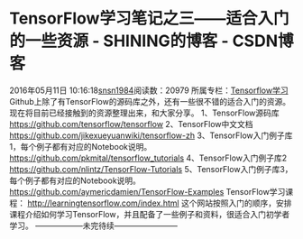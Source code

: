 # TensorFlow学习笔记之三——适合入门的一些资源 - SHINING的博客 - CSDN博客
2016年05月11日 10:16:18[snsn1984](https://me.csdn.net/snsn1984)阅读数：20979
所属专栏：[Tensorflow学习](https://blog.csdn.net/column/details/tensorflow.html)
Github上除了有TensorFlow的源码库之外，还有一些很不错的适合入门的资源。现在将目前已经接触到的资源整理出来，和大家分享。
1、TensorFlow源码库
https://github.com/tensorflow/tensorflow
2、TensorFlow中文文档
https://github.com/jikexueyuanwiki/tensorflow-zh
3、TensorFlow入门例子库1，每个例子都有对应的Notebook说明。
https://github.com/pkmital/tensorflow_tutorials
4、TensorFlow入门例子库2
https://github.com/nlintz/TensorFlow-Tutorials
5、TensorFlow入门例子库3，每个例子都有对应的Notebook说明。
https://github.com/aymericdamien/TensorFlow-Examples
TensorFlow学习课程：
http://learningtensorflow.com/index.html
这个网站按照入门的顺序，安排课程介绍如何学习TensorFlow，并且配备了一些例子和资料，很适合入门初学者学习。
——————未完待续————————

